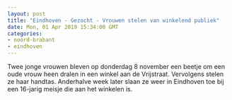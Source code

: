 ```yaml
---
layout: post
title: "Eindhoven - Gezocht - Vrouwen stelen van winkelend publiek"
date: Mon, 01 Apr 2019 15:34:00 GMT
categories: 
- noord-brabant 
- eindhoven 
---
```


Twee jonge vrouwen bleven op donderdag 8 november een beetje om een oude vrouw heen dralen in een winkel aan de Vrijstraat. Vervolgens stelen ze haar handtas. Anderhalve week later slaan ze weer in Eindhoven toe bij een 16-jarig meisje die aan het winkelen is.
